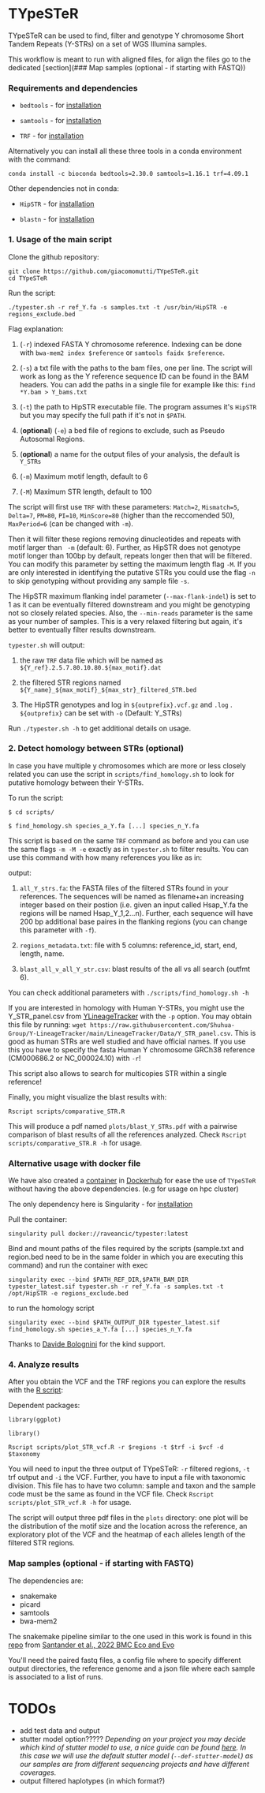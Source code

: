 # TYpeSTeR

TYpeSTeR can be used to find, filter and genotype Y chromosome Short Tandem Repeats (Y-STRs) on a set of WGS Illumina samples.

This workflow is meant to run with aligned files, for align the files go to the dedicated [section](### Map samples (optional - if starting with FASTQ))

### Requirements and dependencies

* `bedtools` - for [installation](https://bedtools.readthedocs.io/en/latest/content/installation.html)

* `samtools` - for [installation](http://www.htslib.org/download/)

* `TRF` - for [installation](https://github.com/Benson-Genomics-Lab/TRF#instructions-for-compiling)

Alternatively you can install all these three tools in a conda environment with the command: 

```
conda install -c bioconda bedtools=2.30.0 samtools=1.16.1 trf=4.09.1 
```

Other dependencies not in conda:

* `HipSTR` - for [installation](https://hipstr-tool.github.io/HipSTR/#installation)

* `blastn` - for [installation](https://blast.ncbi.nlm.nih.gov/Blast.cgi?PAGE_TYPE=BlastDocs&DOC_TYPE=Download)

### 1. Usage of the main script

Clone the github repository:

```
git clone https://github.com/giacomomutti/TYpeSTeR.git
cd TYpeSTeR
```

Run the script:

```
./typester.sh -r ref_Y.fa -s samples.txt -t /usr/bin/HipSTR -e regions_exclude.bed
```

Flag explanation:

1. (`-r`) indexed FASTA Y chromosome reference. Indexing can be done with `bwa-mem2 index $reference` or `samtools faidx $reference`.

2. (`-s`) a txt file with the paths to the bam files, one per line. The script will work as long as the Y reference sequence ID can be found in the BAM headers. You can add the paths in a single file for example like this: `find *Y.bam > Y_bams.txt`

3. (`-t`) the path to HipSTR executable file. The program assumes it's `HipSTR` but you may specify the full path if it's not in `$PATH`.

4. (**optional**) (`-e`) a bed file of regions to exclude, such as Pseudo Autosomal Regions. 

5. (**optional**) a name for the output files of your analysis, the default is `Y_STRs`

6. (`-m`) Maximum motif length, default to 6

7. (`-M`) Maximum STR length, default to 100

The script will first use `TRF` with these parameters:
`Match=2`, `Mismatch=5`, `Delta=7`, `PM=80`, `PI=10`, `MinScore=80` (higher than the reccomended 50), `MaxPeriod=6` (can be changed with `-m`).

Then it will filter these regions removing dinucleotides and repeats with motif larger than ` -m` (default: 6). Further, as HipSTR does not genotype motif longer than 100bp by default, repeats longer then that will be filtered. You can modify this parameter by setting the maximum length flag `-M`. If you are only interested in identifying the putative STRs you could use the flag `-n` to skip genotyping without providing any sample file `-s`.

The HipSTR maximum flanking indel parameter (`--max-flank-indel`) is set to 1 as it can be eventually filtered downstream and you might be genotyping not so closely related species. Also, the `--min-reads` parameter is the same as your number of samples. This is a very relaxed filtering but again, it's better to eventually filter results downstream.

`typester.sh` will output:

1. the raw `TRF` data file which will be named as `${Y_ref}.2.5.7.80.10.80.${max_motif}.dat`

2. the filtered STR regions named `${Y_name}_${max_motif}_${max_str}_filtered_STR.bed`

3. The HipSTR genotypes and log in `${outprefix}.vcf.gz` and `.log` . `${outprefix}` can be set with `-o` (Default: Y_STRs)

Run `./typester.sh -h` to get additional details on usage.

### 2. Detect homology between STRs (optional)

In case you have multiple y chromosomes which are more or less closely related you can use the script in `scripts/find_homology.sh` to look for putative homology between their Y-STRs.

To run the script:

```
$ cd scripts/ 

$ find_homology.sh species_a_Y.fa [...] species_n_Y.fa
```
This script is based on the same `TRF` command as before and you can use the same flags `-m -M -e` exactly as in `typester.sh` to filter results. You can use this command with how many references you like as in:

output:
1. `all_Y_strs.fa`: the FASTA files of the filtered STRs found in your references. The sequences will be named as filename+an increasing integer based on their postion (i.e. given an input called Hsap_Y.fa the regions will be named Hsap_Y_1,2...n). Further, each sequence will have 200 bp additional base paires in the flanking regions (you can change this parameter with `-f`).

2. `regions_metadata.txt`: file with 5 columns: reference_id, start, end, length, name.

3. `blast_all_v_all_Y_str.csv`: blast results of the all vs all search (outfmt 6).

You can check additional parameters with `./scripts/find_homology.sh -h`

If you are interested in homology with Human Y-STRs, you might use the Y_STR_panel.csv from [YLineageTracker](https://github.com/Shuhua-Group/Y-LineageTracker) with the `-p` option. You may obtain this file by running: `wget https://raw.githubusercontent.com/Shuhua-Group/Y-LineageTracker/main/LineageTracker/Data/Y_STR_panel.csv`. This is good as human STRs are well studied and have official names. If you use this you have to specify the fasta Human Y chromosome GRCh38 reference (CM000686.2 or NC_000024.10) with `-r`!

This script also allows to search for multicopies STR within a single reference!

Finally, you might visualize the blast results with:

`Rscript scripts/comparative_STR.R`

This will produce a pdf named `plots/blast_Y_STRs.pdf` with a pairwise comparison of blast results of all the references analyzed. Check `Rscript scripts/comparative_STR.R -h` for usage.

### Alternative usage with docker file

We have also created a [container](https://hub.docker.com/repository/docker/raveancic/typester) in [Dockerhub](https://hub.docker.com/) for ease the use of `TYpeSTeR` without having the above dependencies. (e.g for usage on hpc cluster)

The only dependency here is Singularity - for [installation](https://docs.sylabs.io/guides/3.0/user-guide/installation.html)

Pull the container:

```
singularity pull docker://raveancic/typester:latest
```

Bind and mount paths of the files required by the scripts (sample.txt and region.bed need to be in the same folder in which you are executing this command) and run the container with exec

```
singularity exec --bind $PATH_REF_DIR,$PATH_BAM_DIR typester_latest.sif typester.sh -r ref_Y.fa -s samples.txt -t /opt/HipSTR -e regions_exclude.bed
```

to run the homology script

```
singularity exec --bind $PATH_OUTPUT_DIR typester_latest.sif find_homology.sh species_a_Y.fa [...] species_n_Y.fa
```

Thanks to [Davide Bolognini](https://github.com/davidebolo1993) for the kind support.

### 4. Analyze results

After you obtain the VCF and the TRF regions you can explore the results with the [R script](https://github.com/giacomomutti/TYpeSTeR/tree/master/scripts):

Dependent packages:

```
library(ggplot)

library()
```


```
Rscript scripts/plot_STR_vcf.R -r $regions -t $trf -i $vcf -d $taxonomy
```

You will need to input the three output of TYpeSTeR: `-r` filtered regions, `-t` trf output and `-i` the VCF. Further, you have to input a file with taxonomic division. This file has to have two column: sample and taxon and the sample code must be the same as found in the VCF file. Check `Rscript scripts/plot_STR_vcf.R -h` for usage.

The script will output three pdf files in the `plots` directory: one plot will be the distribution of the motif size and the location across the reference, an exploratory plot of the VCF and the heatmap of each alleles length of the filtered STR regions.


### Map samples (optional - if starting with FASTQ)

The dependencies are:
* snakemake
* picard
* samtools
* bwa-mem2

The snakemake pipeline similar to the one used in this work is found in this [repo](https://github.com/santaci/GNPbaboons/tree/main/ychrom) from [Santander et al., 2022 BMC Eco and Evo](https://bmcecolevol.biomedcentral.com/articles/10.1186/s12862-022-019)

You'll need the paired fastq files, a config file where to specify different output directories, the reference genome and a json file where each sample is associated to a list of runs.

# TODOs

* add test data and output
* stutter model option????? *Depending on your project you may decide which kind of stutter model to use, a nice guide can be found [here](https://hipstr-tool.github.io/HipSTR/#in-depth-usage). In this case we will use the default stutter model (`--def-stutter-model`) as our samples are from different sequencing projects and have different coverages.*
* output filtered haplotypes (in which format?)
